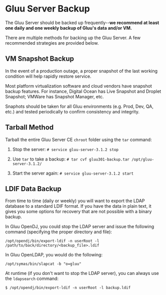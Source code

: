 # Gluu Server Backup

The Gluu Server should be backed up frequently--**we recommend at least one daily and one weekly backup of Gluu's data and/or VM.** 

There are multiple methods for backing up the Gluu Server. A few recommended strategies are provided below.

## VM Snapshot Backup

In the event of a production outage, a proper snapshot of the last working condition will help rapidly restore service. 

Most platform virtualization software and cloud vendors have snapshot backup features. For instance, Digital Ocean has Live Snapshot and Droplet Snapshot; VMWare has Snapshot Manager, etc. 

Snaphots should be taken for all Gluu environments (e.g. Prod, Dev, QA, etc.) and tested periodically to confirm consistency and integrity. 
 

## Tarball Method
Tarball the entire Gluu Server CE `chroot` folder using the `tar` command: 

1. Stop the server: `# service gluu-server-3.1.2 stop`
	
1. Use `tar` to take a backup: `# tar cvf gluu301-backup.tar /opt/gluu-server-3.1.2/`
	
1. Start the server again: `# service gluu-server-3.1.2 start`
	

## LDIF Data Backup
From time to time (daily or weekly) you will want to export the LDAP database to a standard LDIF format. If you have the data in plain text, it gives you some options for recovery that are not possible with a binary backup. 

In Gluu OpenDJ, you could stop the LDAP server and issue the following command (specifying the proper directory and file):

`/opt/opendj/bin/export-ldif -n userRoot -l /path/to/back/directory/<backup_file>.ldif`  

In Gluu OpenLDAP, you would do the following:

`/opt/symas/bin/slapcat -b "o=gluu" ` 

At runtime (if you don't want to stop the LDAP server), you can always use the `ldapsearch` command: 

`$ /opt/opendj/bin/export-ldif -n userRoot -l backup.ldif`


<!--
## Script Method

1. Login to Gluu chroot
	a. # service gluu-server-3.1.2 login
2. Fetch export script from Gluu 
	b. wget https://raw.githubusercontent.com/GluuFederation/community-edition-setup/master/static/scripts/export24.py
3. Change permission of the script
	c. # chmod +x export24.py
4. run the script
	d. # ./export24.py

The export script will generate a directory called  backup_24  which will have all the data backed up from the 
current installation. Check the log file generated in the directory for any errors.
-->
